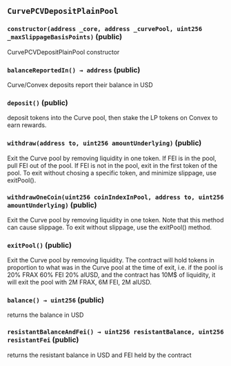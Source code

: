 ## `CurvePCVDepositPlainPool`






### `constructor(address _core, address _curvePool, uint256 _maxSlippageBasisPoints)` (public)

CurvePCVDepositPlainPool constructor




### `balanceReportedIn() → address` (public)

Curve/Convex deposits report their balance in USD



### `deposit()` (public)

deposit tokens into the Curve pool, then stake the LP tokens
on Convex to earn rewards.



### `withdraw(address to, uint256 amountUnderlying)` (public)

Exit the Curve pool by removing liquidity in one token.
If FEI is in the pool, pull FEI out of the pool. If FEI is not in the pool,
exit in the first token of the pool. To exit without chosing a specific
token, and minimize slippage, use exitPool().



### `withdrawOneCoin(uint256 coinIndexInPool, address to, uint256 amountUnderlying)` (public)

Exit the Curve pool by removing liquidity in one token.
Note that this method can cause slippage. To exit without slippage, use
the exitPool() method.



### `exitPool()` (public)

Exit the Curve pool by removing liquidity. The contract
will hold tokens in proportion to what was in the Curve pool at the time
of exit, i.e. if the pool is 20% FRAX 60% FEI 20% alUSD, and the contract
has 10M$ of liquidity, it will exit the pool with 2M FRAX, 6M FEI, 2M alUSD.



### `balance() → uint256` (public)

returns the balance in USD



### `resistantBalanceAndFei() → uint256 resistantBalance, uint256 resistantFei` (public)

returns the resistant balance in USD and FEI held by the contract






